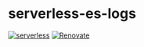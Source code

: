 # serverless-es-logs

[![serverless][sls-image]][sls-url]
[![Renovate][renovate-image]][renovate-url]

[sls-image]:http://public.serverless.com/badges/v3.svg
[sls-url]:http://www.serverless.com
[renovate-image]:https://img.shields.io/badge/renovate-enabled-brightgreen.svg
[renovate-url]:https://renovatebot.com/